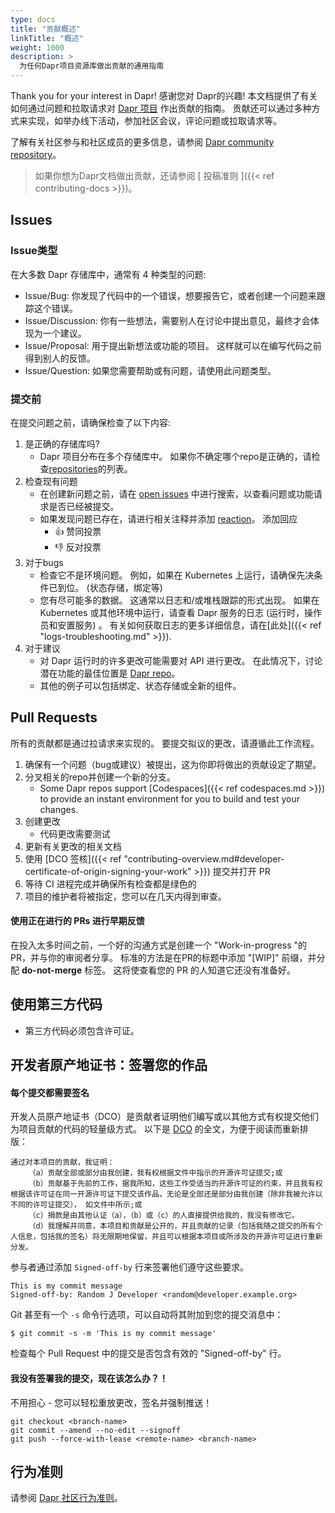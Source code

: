 ```yaml
---
type: docs
title: "贡献概述"
linkTitle: "概述"
weight: 1000
description: >
  为任何Dapr项目资源库做出贡献的通用指南
---
```


Thank you for your interest in Dapr! 感谢您对 Dapr的兴趣! 本文档提供了有关如何通过问题和拉取请求对 [Dapr 项目](https://github.com/dapr) 作出贡献的指南。 贡献还可以通过多种方式来实现，如举办线下活动，参加社区会议，评论问题或拉取请求等。

了解有关社区参与和社区成员的更多信息，请参阅 [Dapr community repository](https://github.com/dapr/community)。

> 如果你想为Dapr文档做出贡献，还请参阅 [ 投稿准则 ]({{< ref contributing-docs >}})。

## Issues

### Issue类型

在大多数 Dapr 存储库中，通常有 4 种类型的问题:

- Issue/Bug: 你发现了代码中的一个错误，想要报告它，或者创建一个问题来跟踪这个错误。
- Issue/Discussion: 你有一些想法，需要别人在讨论中提出意见，最终才会体现为一个建议。
- Issue/Proposal: 用于提出新想法或功能的项目。 这样就可以在编写代码之前得到别人的反馈。
- Issue/Question: 如果您需要帮助或有问题，请使用此问题类型。

### 提交前

在提交问题之前，请确保检查了以下内容:

1. 是正确的存储库吗?
    - Dapr 项目分布在多个存储库中。 如果你不确定哪个repo是正确的，请检查[repositories](https://github.com/dapr)的列表。
1. 检查现有问题
    - 在创建新问题之前，请在 [open issues](https://github.com/dapr/dapr/issues) 中进行搜索，以查看问题或功能请求是否已经被提交。
    - 如果发现问题已存在，请进行相关注释并添加 [reaction](https://github.com/blog/2119-add-reaction-to-pull-requests-issues-and-comments)。 添加回应
        - 👍 赞同投票
        - 👎 反对投票
1. 对于bugs
    - 检查它不是环境问题。 例如，如果在 Kubernetes 上运行，请确保先决条件已到位。 (状态存储，绑定等)
    - 您有尽可能多的数据。 这通常以日志和/或堆栈跟踪的形式出现。 如果在 Kubernetes 或其他环境中运行，请查看 Dapr 服务的日志 (运行时，操作员和安置服务) 。 有关如何获取日志的更多详细信息，请在[此处]({{< ref "logs-troubleshooting.md" >}}).
1. 对于建议
    - 对 Dapr 运行时的许多更改可能需要对 API 进行更改。 在此情况下，讨论潜在功能的最佳位置是 [Dapr repo](https://github.com/dapr/dapr)。
    - 其他的例子可以包括绑定、状态存储或全新的组件。


## Pull Requests

所有的贡献都是通过拉请求来实现的。 要提交拟议的更改，请遵循此工作流程。

1. 确保有一个问题（bug或建议）被提出，这为你即将做出的贡献设定了期望。
1. 分叉相关的repo并创建一个新的分支。
    - Some Dapr repos support [Codespaces]({{< ref codespaces.md >}}) to provide an instant environment for you to build and test your changes.
1. 创建更改
    - 代码更改需要测试
1. 更新有关更改的相关文档
1. 使用 [DCO 签核]({{< ref "contributing-overview.md#developer-certificate-of-origin-signing-your-work" >}}) 提交并打开 PR
1. 等待 CI 进程完成并确保所有检查都是绿色的
1. 项目的维护者将被指定，您可以在几天内得到审查。


#### 使用正在进行的 PRs 进行早期反馈

在投入太多时间之前，一个好的沟通方式是创建一个 "Work-in-progress "的PR，并与你的审阅者分享。 标准的方法是在PR的标题中添加 "[WIP]" 前缀，并分配 **do-not-merge** 标签。 这将使查看您的 PR 的人知道它还没有准备好。

## 使用第三方代码

- 第三方代码必须包含许可证。

## 开发者原产地证书：签署您的作品
#### 每个提交都需要签名

开发人员原产地证书（DCO）是贡献者证明他们编写或以其他方式有权提交他们为项目贡献的代码的轻量级方式。 以下是 [DCO](https://developercertificate.org/) 的全文，为便于阅读而重新排版：
```
通过对本项目的贡献，我证明：
    （a）贡献全部或部分由我创建，我有权根据文件中指示的开源许可证提交;或
    （b）贡献基于先前的工作，据我所知，这些工作受适当的开源许可证的约束，并且我有权根据该许可证在同一开源许可证下提交该作品，无论是全部还是部分由我创建（除非我被允许以不同的许可证提交）， 如文件中所示;或
    （c）捐款是由其他认证（a），（b）或（c）的人直接提供给我的，我没有修改它。
    （d）我理解并同意，本项目和贡献是公开的，并且贡献的记录（包括我随之提交的所有个人信息，包括我的签名）将无限期地保留，并且可以根据本项目或所涉及的开源许可证进行重新分发。
```
参与者通过添加 `Signed-off-by` 行来签署他们遵守这些要求。

```
This is my commit message
Signed-off-by: Random J Developer <random@developer.example.org>
```
Git 甚至有一个 `-s` 命令行选项，可以自动将其附加到您的提交消息中：
```
$ git commit -s -m 'This is my commit message'
```

检查每个 Pull Request 中的提交是否包含有效的 "Signed-off-by" 行。

#### 我没有签署我的提交，现在该怎么办？！

不用担心 - 您可以轻松重放更改，签名并强制推送！

```
git checkout <branch-name>
git commit --amend --no-edit --signoff
git push --force-with-lease <remote-name> <branch-name>
```

## 行为准则

请参阅 [Dapr 社区行为准则](https://github.com/dapr/community/blob/master/CODE-OF-CONDUCT.md)。
